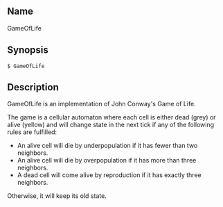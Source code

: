 ## Name

GameOfLife

## Synopsis

```**sh
$ GameOfLife
```

## Description

GameOfLife is an implementation of John Conway's Game of Life.

The game is a cellular automaton where each cell is either dead (grey) or alive (yellow) and will change state in the next tick if any of the following rules are fulfilled:

* An alive cell will die by underpopulation if it has fewer than two neighbors.
* An alive cell will die by overpopulation if it has more than three neighbors.
* A dead cell will come alive by reproduction if it has exactly three neighbors.

Otherwise, it will keep its old state.
